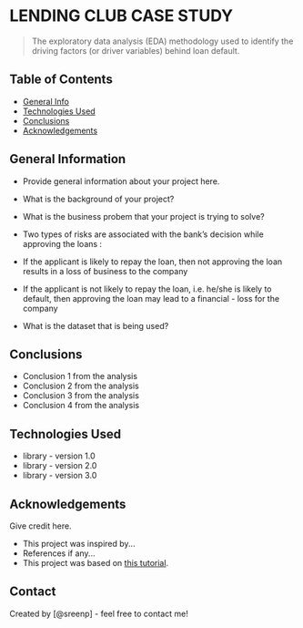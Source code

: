 # LENDING CLUB CASE STUDY
> The exploratory data analysis (EDA) methodology used to identify the driving factors (or driver variables) behind loan default. 



## Table of Contents
* [General Info](#general-information)
* [Technologies Used](#technologies-used)
* [Conclusions](#conclusions)
* [Acknowledgements](#acknowledgements)

<!-- You can include any other section that is pertinent to your problem -->

## General Information
- Provide general information about your project here.
- What is the background of your project?

- What is the business probem that your project is trying to solve?
-    Two types of risks are associated with the bank’s decision while approving the loans :
-    If the applicant is likely to repay the loan, then not approving the loan results in a loss of business to the company
-    If the applicant is not likely to repay the loan, i.e. he/she is likely to default, then approving the loan may lead to a financial -    loss for the company

- What is the dataset that is being used?

<!-- You don't have to answer all the questions - just the ones relevant to your project. -->

## Conclusions
- Conclusion 1 from the analysis
- Conclusion 2 from the analysis
- Conclusion 3 from the analysis
- Conclusion 4 from the analysis

<!-- You don't have to answer all the questions - just the ones relevant to your project. -->


## Technologies Used
- library - version 1.0
- library - version 2.0
- library - version 3.0

<!-- As the libraries versions keep on changing, it is recommended to mention the version of library used in this project -->

## Acknowledgements
Give credit here.
- This project was inspired by...
- References if any...
- This project was based on [this tutorial](https://www.example.com).


## Contact
Created by [@sreenp] - feel free to contact me!


<!-- Optional -->
<!-- ## License -->
<!-- This project is open source and available under the [... License](). -->

<!-- You don't have to include all sections - just the one's relevant to your project -->
